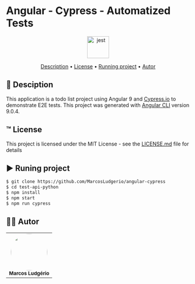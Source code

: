 # Angular - Cypress - Automatized Tests

<div align="center" display="flex" style="justify-content:flex-start;">
      <img align="center" alt="jest" height="60" width="60" src="https://cdn.jsdelivr.net/gh/devicons/devicon/icons/jest/jest-plain.svg" />
</div>

<p align="center">
 <a href="#desc">Description</a> •
 <a href="#linc">License</a> •
 <a href="#executando">Running project</a> • 
 <a href="#autor">Autor</a>
</p>

<div id="desc"/>

## 📝 Desciption
This application is a todo list project using Angular 9 and [Cypress.io](https://cypress.io) to demonstrate E2E tests. This project was generated with [Angular CLI](https://github.com/angular/angular-cli) version 9.0.4.


<div id="linc"/>

## ™️ License
This project is licensed under the MIT License - see the [LICENSE.md](LICENSE.md) file for details



<div id="executando" />

## ▶️ Runing project

```sh
$ git clone https://github.com/MarcosLudgerio/angular-cypress
$ cd test-api-python
$ npm install
$ npm start
$ npm run cypress
```

<div id="autor" />

## 👩‍💻 Autor 

<table>
   <tr>
     <td align="center">
        <a href="https://github.com/MarcosLudgerio">
         <img style="border-radius: 50%;" src="https://avatars0.githubusercontent.com/u/43012976?s=460&u=1163c04d9f35b577063b3f6550ae520c4dd2f866&v=4" width="100px;" alt=""/>
        </a>
        <br/><sub><b>Marcos Ludgério</b></sub>
     </td>
   </tr>
</table>